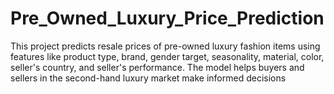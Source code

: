 # Pre_Owned_Luxury_Price_Prediction
This project predicts resale prices of pre-owned luxury fashion items using features like product type, brand, gender target, seasonality, material, color, seller's country, and seller's performance. The model helps buyers and sellers in the second-hand luxury market make informed decisions
